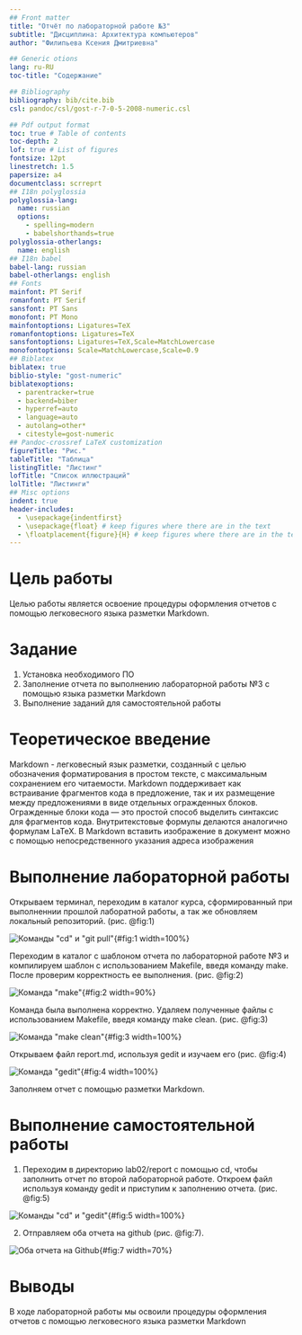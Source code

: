 ```yaml
---
## Front matter
title: "Отчёт по лабораторной работе №3"
subtitle: "Дисциплина: Архитектура компьютеров"
author: "Филипьева Ксения Дмитриевна"

## Generic otions
lang: ru-RU
toc-title: "Содержание"

## Bibliography
bibliography: bib/cite.bib
csl: pandoc/csl/gost-r-7-0-5-2008-numeric.csl

## Pdf output format
toc: true # Table of contents
toc-depth: 2
lof: true # List of figures
fontsize: 12pt
linestretch: 1.5
papersize: a4
documentclass: scrreprt
## I18n polyglossia
polyglossia-lang:
  name: russian
  options:
    - spelling=modern
    - babelshorthands=true
polyglossia-otherlangs:
  name: english
## I18n babel
babel-lang: russian
babel-otherlangs: english
## Fonts
mainfont: PT Serif
romanfont: PT Serif
sansfont: PT Sans
monofont: PT Mono
mainfontoptions: Ligatures=TeX
romanfontoptions: Ligatures=TeX
sansfontoptions: Ligatures=TeX,Scale=MatchLowercase
monofontoptions: Scale=MatchLowercase,Scale=0.9
## Biblatex
biblatex: true
biblio-style: "gost-numeric"
biblatexoptions:
  - parentracker=true
  - backend=biber
  - hyperref=auto
  - language=auto
  - autolang=other*
  - citestyle=gost-numeric
## Pandoc-crossref LaTeX customization
figureTitle: "Рис."
tableTitle: "Таблица"
listingTitle: "Листинг"
lofTitle: "Список иллюстраций"
lolTitle: "Листинги"
## Misc options
indent: true
header-includes:
  - \usepackage{indentfirst}
  - \usepackage{float} # keep figures where there are in the text
  - \floatplacement{figure}{H} # keep figures where there are in the text
---
```


# Цель работы

Целью работы является освоение процедуры оформления отчетов с помощью легковесного
языка разметки Markdown.

# Задание

1. Установка необходимого ПО
2. Заполнение отчета по выполнению лабораторной работы №3 с помощью языка разметки Markdown
3. Выполнение заданий для самостоятельной работы

# Теоретическое введение

Markdown - легковесный язык разметки, созданный с целью обозначения форматирования в простом тексте, 
с максимальным сохранением его читаемости. Markdown поддерживает как встраивание фрагментов кода в 
предложение, так и их размещение между предложениями в виде отдельных огражденных блоков. Огражденные блоки
кода — это простой способ выделить синтаксис для фрагментов кода. Внутритекстовые формулы делаются аналогично 
формулам LaTeX. В Markdown вставить изображение в документ можно с помощью непосредственного указания адреса 
изображения

# Выполнение лабораторной работы

  Открываем терминал, переходим в каталог курса, сформированный при выполненнии прошлой лаборатной работы, а так же обновляем локальный репозиторий. (рис. @fig:1)

![Команды "cd" и "git pull"](image/1_git_pull.jpg){#fig:1 width=100%}

  Переходим в каталог с шаблоном отчета по лабораторной работе №3 и компилируем шаблон с использованием Makefile, введя команду make. После проверим корректность ее выполнения. (рис. @fig:2)
  
![Команда "make"](image/3_make.jpg){#fig:2 width=90%}
  
  Команда была выполнена корректно. Удаляем полученные файлы с использованием Makefile, введя команду make clean. (рис. @fig:3)
  
![Команда "make clean"](image/4_makeclean.jpg){#fig:3 width=100%}
 
  Открываем файл report.md, используя gedit и изучаем его (рис. @fig:4)
  
![Команда "gedit"](image/5_gedit.jpg){#fig:4 width=100%}
 
  Заполняем отчет с помощью разметки Markdown.



# Выполнение самостоятельной работы
  
  1. Переходим в директорию lab02/report с помощью cd, чтобы заполнить отчет по второй лабораторной работе. Откроем файл используя команду gedit и приступим к заполнению отчета. (рис. @fig:5)
  
![Команды "cd" и "gedit"](image/6_gedit_lab02.jpg){#fig:5 width=100%}
  
  2. Отправляем оба отчета на github (рис. @fig:7).
 
![Оба отчета на Github](image/7_labs_on_github.jpg){#fig:7 width=70%} 
 
 
# Выводы

В ходе лабораторной работы мы освоили процедуры оформления отчетов с помощью легковесного языка разметки Markdown
